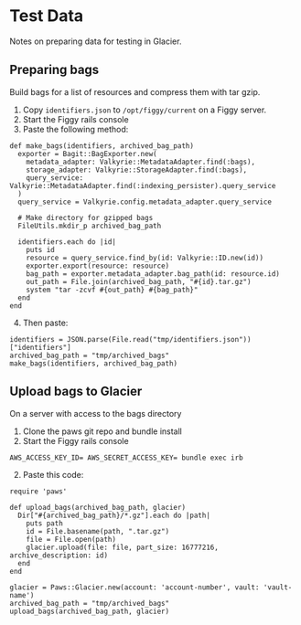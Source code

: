 # Test Data

Notes on preparing data for testing in Glacier.

## Preparing bags

Build bags for a list of resources and compress them with tar gzip.

1. Copy `identifiers.json` to `/opt/figgy/current` on a Figgy server.
2. Start the Figgy rails console
3. Paste the following method:
  
  ```
  def make_bags(identifiers, archived_bag_path)
    exporter = Bagit::BagExporter.new(
      metadata_adapter: Valkyrie::MetadataAdapter.find(:bags),
      storage_adapter: Valkyrie::StorageAdapter.find(:bags),
      query_service: Valkyrie::MetadataAdapter.find(:indexing_persister).query_service
    )
    query_service = Valkyrie.config.metadata_adapter.query_service

    # Make directory for gzipped bags
    FileUtils.mkdir_p archived_bag_path

    identifiers.each do |id|
      puts id
      resource = query_service.find_by(id: Valkyrie::ID.new(id))
      exporter.export(resource: resource)
      bag_path = exporter.metadata_adapter.bag_path(id: resource.id)
      out_path = File.join(archived_bag_path, "#{id}.tar.gz")
      system "tar -zcvf #{out_path} #{bag_path}"
    end
  end
  ```
4. Then paste:

  ```
  identifiers = JSON.parse(File.read("tmp/identifiers.json"))["identifiers"]
  archived_bag_path = "tmp/archived_bags"
  make_bags(identifiers, archived_bag_path) 
  ```

## Upload bags to Glacier

On a server with access to the bags directory

1. Clone the paws git repo and bundle install
2. Start the Figgy rails console
  
  ```
  AWS_ACCESS_KEY_ID= AWS_SECRET_ACCESS_KEY= bundle exec irb
  ```
2. Paste this code:
  
  ```
  require 'paws'

  def upload_bags(archived_bag_path, glacier)
    Dir["#{archived_bag_path}/*.gz"].each do |path|
      puts path
      id = File.basename(path, ".tar.gz")
      file = File.open(path)
      glacier.upload(file: file, part_size: 16777216, archive_description: id)
    end
  end

  glacier = Paws::Glacier.new(account: 'account-number', vault: 'vault-name')
  archived_bag_path = "tmp/archived_bags"
  upload_bags(archived_bag_path, glacier)
  ```
